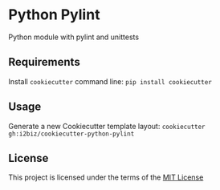 Python Pylint
=============

Python module with pylint and unittests

Requirements
------------
Install `cookiecutter` command line: `pip install cookiecutter`    

Usage
-----
Generate a new Cookiecutter template layout: `cookiecutter gh:i2biz/cookiecutter-python-pylint`    

License
-------
This project is licensed under the terms of the [MIT License](/LICENSE)
